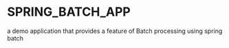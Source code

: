 # SPRING_BATCH_APP
a demo application that provides a feature of Batch processing using spring batch
